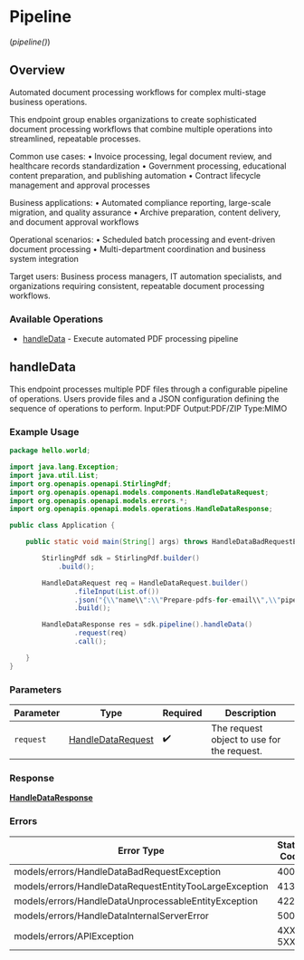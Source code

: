 # Pipeline
(*pipeline()*)

## Overview

Automated document processing workflows for complex multi-stage business operations.

This endpoint group enables organizations to create sophisticated document processing
workflows that combine multiple operations into streamlined, repeatable processes.

Common use cases:
• Invoice processing, legal document review, and healthcare records standardization
• Government processing, educational content preparation, and publishing automation
• Contract lifecycle management and approval processes

Business applications:
• Automated compliance reporting, large-scale migration, and quality assurance
• Archive preparation, content delivery, and document approval workflows

Operational scenarios:
• Scheduled batch processing and event-driven document processing
• Multi-department coordination and business system integration

Target users: Business process managers, IT automation specialists, and organizations
requiring consistent, repeatable document processing workflows.


### Available Operations

* [handleData](#handledata) - Execute automated PDF processing pipeline

## handleData

This endpoint processes multiple PDF files through a configurable pipeline of operations. Users provide files and a JSON configuration defining the sequence of operations to perform. Input:PDF Output:PDF/ZIP Type:MIMO

### Example Usage

<!-- UsageSnippet language="java" operationID="handleData" method="post" path="/api/v1/pipeline/handleData" -->
```java
package hello.world;

import java.lang.Exception;
import java.util.List;
import org.openapis.openapi.StirlingPdf;
import org.openapis.openapi.models.components.HandleDataRequest;
import org.openapis.openapi.models.errors.*;
import org.openapis.openapi.models.operations.HandleDataResponse;

public class Application {

    public static void main(String[] args) throws HandleDataBadRequestException, HandleDataRequestEntityTooLargeException, HandleDataUnprocessableEntityException, HandleDataInternalServerError, Exception {

        StirlingPdf sdk = StirlingPdf.builder()
            .build();

        HandleDataRequest req = HandleDataRequest.builder()
                .fileInput(List.of())
                .json("{\\"name\\":\\"Prepare-pdfs-for-email\\",\\"pipeline\\":[{\\"operation\\":\\"/api/v1/misc/repair\\",\\"parameters\\":{}},{\\"operation\\":\\"/api/v1/security/sanitize-pdf\\",\\"parameters\\":{\\"removeJavaScript\\":true,\\"removeEmbeddedFiles\\":false}},{\\"operation\\":\\"/api/v1/misc/compress-pdf\\",\\"parameters\\":{\\"optimizeLevel\\":2}}]}")
                .build();

        HandleDataResponse res = sdk.pipeline().handleData()
                .request(req)
                .call();

    }
}
```

### Parameters

| Parameter                                                     | Type                                                          | Required                                                      | Description                                                   |
| ------------------------------------------------------------- | ------------------------------------------------------------- | ------------------------------------------------------------- | ------------------------------------------------------------- |
| `request`                                                     | [HandleDataRequest](../../models/shared/HandleDataRequest.md) | :heavy_check_mark:                                            | The request object to use for the request.                    |

### Response

**[HandleDataResponse](../../models/operations/HandleDataResponse.md)**

### Errors

| Error Type                                             | Status Code                                            | Content Type                                           |
| ------------------------------------------------------ | ------------------------------------------------------ | ------------------------------------------------------ |
| models/errors/HandleDataBadRequestException            | 400                                                    | application/json                                       |
| models/errors/HandleDataRequestEntityTooLargeException | 413                                                    | application/json                                       |
| models/errors/HandleDataUnprocessableEntityException   | 422                                                    | application/json                                       |
| models/errors/HandleDataInternalServerError            | 500                                                    | application/json                                       |
| models/errors/APIException                             | 4XX, 5XX                                               | \*/\*                                                  |